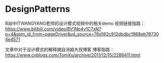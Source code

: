# DesignPatterns
B站中ITWANGYANG老师的设计模式视频中的相关demo
视频链接指路：
https://www.bilibili.com/video/BV1Np4y1C7xN?p=4&spm_id_from=pageDriver&vd_source=76d162c912dbdbc1968eb787304e4571


文章中对于设计模式的解释摘自汤姆大叔博客
博客指路：
https://www.cnblogs.com/TomXu/archive/2011/12/15/2288411.html